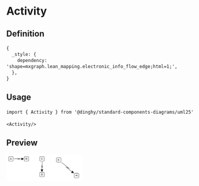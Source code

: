 # Activity

## Definition

```
{
  _style: { 
    dependency: 'shape=mxgraph.lean_mapping.electronic_info_flow_edge;html=1;',
  },
}
```

## Usage

```
import { Activity } from '@dinghy/standard-components-diagrams/uml25'

<Activity/>
```

## Preview

<img src="./activity.png" width="200"/>
